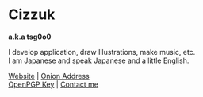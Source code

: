 # Cizzuk
**a.k.a tsg0o0**

I develop application, draw Illustrations, make music, etc.  
I am Japanese and speak Japanese and a little English.

[Website](https://cizzuk.net/) | [Onion Address](https://cizzuk444wnrlbgkcggpoktdeszfxfhabr2da3thbkk5royqr76qzwad.onion)  
[OpenPGP Key](https://cizzuk.net/en/pgp/) | [Contact me](https://cizzuk.net/en/contact/)
